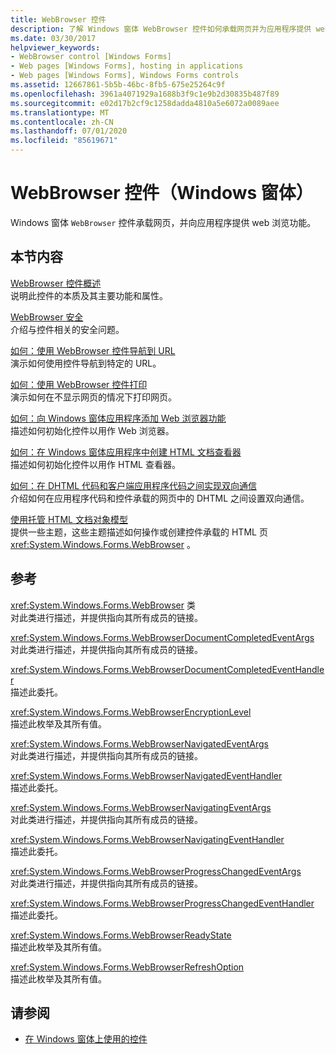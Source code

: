 ```yaml
---
title: WebBrowser 控件
description: 了解 Windows 窗体 WebBrowser 控件如何承载网页并为应用程序提供 web 浏览功能。
ms.date: 03/30/2017
helpviewer_keywords:
- WebBrowser control [Windows Forms]
- Web pages [Windows Forms], hosting in applications
- Web pages [Windows Forms], Windows Forms controls
ms.assetid: 12667861-5b5b-46bc-8fb5-675e25264c9f
ms.openlocfilehash: 3961a4071929a1688b3f9c1e9b2d30835b487f89
ms.sourcegitcommit: e02d17b2cf9c1258dadda4810a5e6072a0089aee
ms.translationtype: MT
ms.contentlocale: zh-CN
ms.lasthandoff: 07/01/2020
ms.locfileid: "85619671"
---
```

# <a name="webbrowser-control-windows-forms"></a>WebBrowser 控件（Windows 窗体）
Windows 窗体 `WebBrowser` 控件承载网页，并向应用程序提供 web 浏览功能。  
  
## <a name="in-this-section"></a>本节内容  
 [WebBrowser 控件概述](webbrowser-control-overview.md)  
 说明此控件的本质及其主要功能和属性。  
  
 [WebBrowser 安全](webbrowser-security.md)  
 介绍与控件相关的安全问题。  
  
 [如何：使用 WebBrowser 控件导航到 URL](how-to-navigate-to-a-url-with-the-webbrowser-control.md)  
 演示如何使用控件导航到特定的 URL。  
  
 [如何：使用 WebBrowser 控件打印](how-to-print-with-a-webbrowser-control.md)  
 演示如何在不显示网页的情况下打印网页。  
  
 [如何：向 Windows 窗体应用程序添加 Web 浏览器功能](how-to-add-web-browser-capabilities-to-a-windows-forms-application.md)  
 描述如何初始化控件以用作 Web 浏览器。  
  
 [如何：在 Windows 窗体应用程序中创建 HTML 文档查看器](how-to-create-an-html-document-viewer-in-a-windows-forms-application.md)  
 描述如何初始化控件以用作 HTML 查看器。  
  
 [如何：在 DHTML 代码和客户端应用程序代码之间实现双向通信](implement-two-way-com-between-dhtml-and-client.md)  
 介绍如何在应用程序代码和控件承载的网页中的 DHTML 之间设置双向通信。  
  
 [使用托管 HTML 文档对象模型](using-the-managed-html-document-object-model.md)  
 提供一些主题，这些主题描述如何操作或创建控件承载的 HTML 页 <xref:System.Windows.Forms.WebBrowser> 。  
  
## <a name="reference"></a>参考  
 <xref:System.Windows.Forms.WebBrowser> 类  
 对此类进行描述，并提供指向其所有成员的链接。  
  
 <xref:System.Windows.Forms.WebBrowserDocumentCompletedEventArgs>  
 对此类进行描述，并提供指向其所有成员的链接。  
  
 <xref:System.Windows.Forms.WebBrowserDocumentCompletedEventHandler>  
 描述此委托。  
  
 <xref:System.Windows.Forms.WebBrowserEncryptionLevel>  
 描述此枚举及其所有值。  
  
 <xref:System.Windows.Forms.WebBrowserNavigatedEventArgs>  
 对此类进行描述，并提供指向其所有成员的链接。  
  
 <xref:System.Windows.Forms.WebBrowserNavigatedEventHandler>  
 描述此委托。  
  
 <xref:System.Windows.Forms.WebBrowserNavigatingEventArgs>  
 对此类进行描述，并提供指向其所有成员的链接。  
  
 <xref:System.Windows.Forms.WebBrowserNavigatingEventHandler>  
 描述此委托。  
  
 <xref:System.Windows.Forms.WebBrowserProgressChangedEventArgs>  
 对此类进行描述，并提供指向其所有成员的链接。  
  
 <xref:System.Windows.Forms.WebBrowserProgressChangedEventHandler>  
 描述此委托。  
  
 <xref:System.Windows.Forms.WebBrowserReadyState>  
 描述此枚举及其所有值。  
  
 <xref:System.Windows.Forms.WebBrowserRefreshOption>  
 描述此枚举及其所有值。  
  
## <a name="see-also"></a>请参阅

- [在 Windows 窗体上使用的控件](controls-to-use-on-windows-forms.md)
